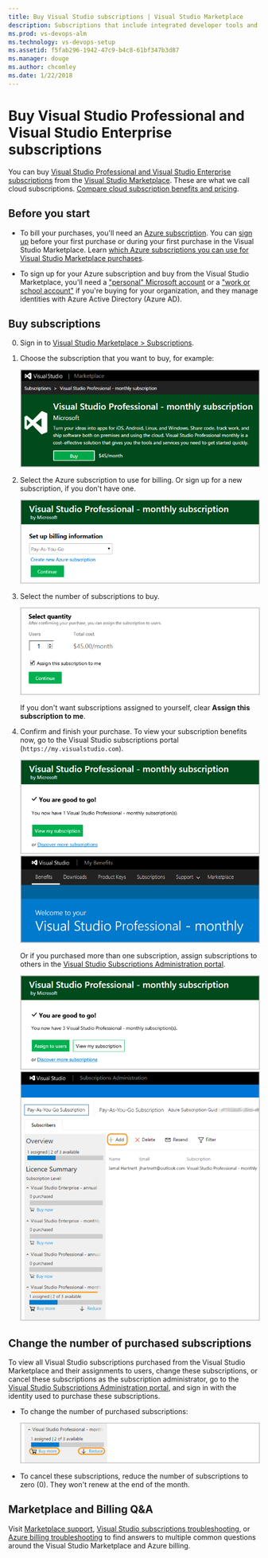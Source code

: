 ```yaml
---
title: Buy Visual Studio subscriptions | Visual Studio Marketplace
description: Subscriptions that include integrated developer tools and services for Windows, Java, Android, iOS, Linux, and modern app development
ms.prod: vs-devops-alm
ms.technology: vs-devops-setup
ms.assetid: f5fab296-1942-47c9-b4c8-61bf347b3d87
ms.manager: douge
ms.author: chcomley
ms.date: 1/22/2018
---
```

[//]: # (monikerRange: '>= tfs-2013')

#	Buy Visual Studio Professional and Visual Studio Enterprise subscriptions

You can buy [Visual Studio Professional and Visual Studio Enterprise subscriptions](https://www.visualstudio.com/subscriptions/) 
from the [Visual Studio Marketplace](https://marketplace.visualstudio.com). 
These are what we call cloud subscriptions. [Compare cloud subscription benefits and pricing](https://www.visualstudio.com/vs/pricing/).

## Before you start

*	To bill your purchases, you'll need an [Azure subscription](https://azure.microsoft.com/en-us/pricing/purchase-options/). 
You can [sign up](https://portal.azure.com) 
before your first purchase or during your first purchase in the Visual Studio Marketplace.
Learn [which Azure subscriptions you can use for Visual Studio Marketplace purchases](../faq-azure-billing.md#billing). 

*	To sign up for your Azure subscription and buy from the Visual Studio Marketplace, 
you'll need a ["personal" Microsoft account](https://www.microsoft.com/account) 
or a ["work or school account"](https://azure.microsoft.com/en-us/documentation/articles/sign-up-organization/) 
if you're buying for your organization, and they manage identities with Azure Active Directory (Azure AD).

## Buy subscriptions

0.	Sign in to 
[Visual Studio Marketplace > Subscriptions](https://marketplace.visualstudio.com/subscriptions).

0.	Choose the subscription that you want to buy, for example:

	<img alt="Buy a Visual Studio subscription" src="_img/buy-vs-subscriptions/buy-vs-sub-start.png" style="border: 1px solid #CCCCCC" />

0.	Select the Azure subscription to use for billing.
Or sign up for a new subscription, if you don't have one.

	<img alt="Select Azure subscription for biling" src="_img/buy-vs-subscriptions/buy-vs-sub-azure-sub.png" style="border: 1px solid #CCCCCC" />

0.	Select the number of subscriptions to buy.

	<img alt="Select number of subscriptions" src="_img/buy-vs-subscriptions/buy-vs-sub-users.png" style="border: 1px solid #CCCCCC" />

	If you don't want subscriptions assigned to yourself, clear **Assign this subscription to me**.

0.	Confirm and finish your purchase. 
To view your subscription benefits now, 
go to the Visual Studio subscriptions portal 
(```https://my.visualstudio.com```).

	<img alt="Finish purchase successfully" src="_img/buy-vs-subscriptions/buy-vs-sub-success.png" style="border: 1px solid #CCCCCC" />

	<img alt="Go to Visual Studio subscriptions portal" src="_img/buy-vs-subscriptions/view-subscription-benefits-subscriptions-portal.png" style="border: 1px solid #CCCCCC" />

	Or if you purchased more than one subscription, 
	assign subscriptions to others in the 
	[Visual Studio Subscriptions Administration portal](https://manage.visualstudio.com/_apis/Home/redirect?RedirectSource=Commerce).

	<img alt="Assign subscriptions to others" src="_img/buy-vs-subscriptions/buy-vs-sub-success-many.png" style="border: 1px solid #CCCCCC" />

	<img alt="View subscriptions" src="_img/buy-vs-subscriptions/assign-subscriptions.png" style="border: 1px solid #CCCCCC" />

<a name="manage-subscriptions"></a>
##  Change the number of purchased subscriptions

To view all Visual Studio subscriptions purchased 
from the Visual Studio Marketplace and their assignments to users, 
change these subscriptions, 
or cancel these subscriptions as the subscription administrator, go to the 
[Visual Studio Subscriptions Administration portal](https://manage.visualstudio.com/_apis/Home/redirect?RedirectSource=Commerce), 
and sign in with the identity used to purchase these subscriptions.

*   To change the number of purchased subscriptions:

    <img alt="Change subscriptions" src="_img/buy-vs-subscriptions/manage-subscriptions.png" style="border: 1px solid #CCCCCC" />

*   To cancel these subscriptions, reduce the number of subscriptions to zero (0). 
They won't renew at the end of the month.


## Marketplace and Billing Q&A

Visit [Marketplace support](../../marketplace/marketplace-billing-qa.md), 
[Visual Studio subscriptions troubleshooting](../faq-vs-subscriptions.md), or 
[Azure billing troubleshooting](../faq-azure-billing.md) to 
find answers to multiple common questions around the Visual Studio Marketplace and Azure billing. 



